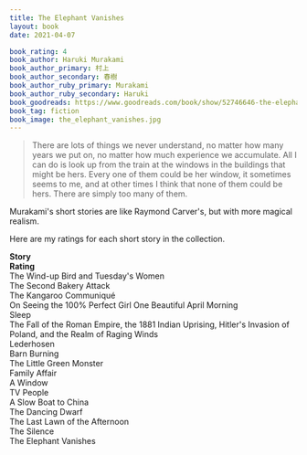 ```yaml
---
title: The Elephant Vanishes
layout: book
date: 2021-04-07

book_rating: 4
book_author: Haruki Murakami 
book_author_primary: 村上
book_author_secondary: 春樹
book_author_ruby_primary: Murakami
book_author_ruby_secondary: Haruki
book_goodreads: https://www.goodreads.com/book/show/52746646-the-elephant-vanishes
book_tag: fiction
book_image: the_elephant_vanishes.jpg
---
```


> There are lots of things we never understand, no matter how many years we put on, no matter how much experience we accumulate. All I can do is look up from the train at the windows in the buildings that might be hers. Every one of them could be her window, it sometimes seems to me, and at other times I think that none of them could be hers. There are simply too many of them.

Murakami's short stories are like Raymond Carver's, but with more magical realism.

Here are my ratings for each short story in the collection.

<div class="story-grid">
    <div><strong>Story</strong></div>
    <div><strong>Rating</strong></div>
    <div>The Wind-up Bird and Tuesday's Women</div>
    <div><div class="rating-stars"><div class="star"></div><div class="star"></div><div class="star"></div><div class="star"></div></div></div>
    <div>The Second Bakery Attack</div>
    <div><div class="rating-stars"><div class="star"></div><div class="star"></div><div class="star"></div><div class="star"></div></div></div>
    <div>The Kangaroo Communiqué</div>
    <div><div class="rating-stars"><div class="star"></div><div class="star"></div><div class="star"></div></div></div>
    <div>On Seeing the 100% Perfect Girl One Beautiful April Morning</div>
    <div><div class="rating-stars"><div class="star"></div><div class="star"></div><div class="star"></div><div class="star"></div></div></div>
    <div>Sleep</div>
    <div><div class="rating-stars"><div class="star"></div><div class="star"></div><div class="star"></div><div class="star"></div><div class="star"></div></div></div>
    <div>The Fall of the Roman Empire, the 1881 Indian Uprising, Hitler's Invasion of Poland, and the Realm of Raging Winds</div>
    <div><div class="rating-stars"><div class="star"></div><div class="star"></div><div class="star"></div><div class="star"></div></div></div>
    <div>Lederhosen</div>
    <div><div class="rating-stars"><div class="star"></div><div class="star"></div><div class="star"></div></div></div>
    <div>Barn Burning</div>
    <div><div class="rating-stars"><div class="star"></div><div class="star"></div><div class="star"></div><div class="star"></div></div></div>
    <div>The Little Green Monster</div>
    <div><div class="rating-stars"><div class="star"></div><div class="star"></div><div class="star"></div><div class="star"></div></div></div>
    <div>Family Affair</div>
    <div><div class="rating-stars"><div class="star"></div><div class="star"></div><div class="star"></div><div class="star"></div></div></div>
    <div>A Window</div>
    <div><div class="rating-stars"><div class="star"></div><div class="star"></div><div class="star"></div><div class="star"></div><div class="star"></div></div></div>
    <div>TV People</div>
    <div><div class="rating-stars"><div class="star"></div><div class="star"></div><div class="star"></div></div></div>
    <div>A Slow Boat to China</div>
    <div><div class="rating-stars"><div class="star"></div><div class="star"></div><div class="star"></div></div></div>
    <div>The Dancing Dwarf</div>
    <div><div class="rating-stars"><div class="star"></div><div class="star"></div><div class="star"></div><div class="star"></div><div class="star"></div></div></div>
    <div>The Last Lawn of the Afternoon</div>
    <div><div class="rating-stars"><div class="star"></div><div class="star"></div><div class="star"></div><div class="star"></div></div></div>
    <div>The Silence</div>
    <div><div class="rating-stars"><div class="star"></div><div class="star"></div></div></div>
    <div>The Elephant Vanishes</div>
    <div><div class="rating-stars"><div class="star"></div><div class="star"></div><div class="star"></div></div></div>
</div>
